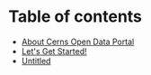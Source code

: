 # Table of contents

* [About Cerns Open Data Portal](README.md)
* [Let's Get Started!](lets-get-started.md)
* [Untitled](untitled.md)

